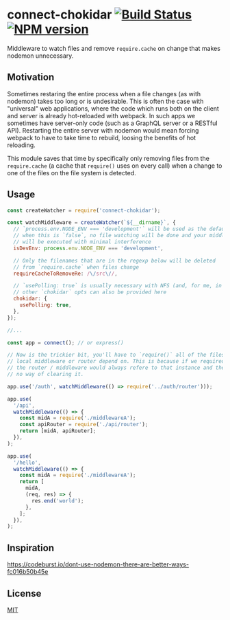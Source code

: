 # connect-chokidar [![Build Status](https://img.shields.io/travis/nemtsov/connect-chokidar.svg)](http://travis-ci.org/nemtsov/connect-chokidar) [![NPM version](https://img.shields.io/npm/v/connect-chokidar.svg)](https://www.npmjs.com/package/connect-chokidar)

Middleware to watch files and remove `require.cache` on change that makes nodemon unnecessary.

## Motivation

Sometimes restaring the entire process when a file changes (as with nodemon) takes
too long or is undesirable. This is often the case with "universal" web applications,
where the code which runs both on the client and server is already hot-reloaded with webpack.
In such apps we sometimes have server-only code (such as a GraphQL server or a RESTful API). Restarting the entire server with nodemon would mean forcing webpack to have to take time
to rebuild, loosing the benefits of hot reloading.

This module saves that time by specifically only removing files from the `require.cache`
(a cache that `require()` uses on every call) when a change to one of the files on the
file system is detected.

## Usage

```javascript
const createWatcher = require('connect-chokidar');

const watchMiddleware = createWatcher(`${__dirname}`, {
  // `process.env.NODE_ENV === 'development'` will be used as the default
  // when this is `false`, no file watching will be done and your middleware
  // will be executed with minimal interference
  isDevEnv: process.env.NODE_ENV === 'development',

  // Only the filenames that are in the regexp below will be deleted
  // from `require.cache` when files change
  requireCacheToRemoveRe: /\/src\//,

  // `usePolling: true` is usually necessary with NFS (and, for me, in docker for mac)
  // other `chokidar` opts can also be provided here
  chokidar: {
    usePolling: true,
  },
});

//...

const app = connect(); // or express()

// Now is the trickier bit, you'll have to `require()` all of the files that your
// local middleware or router depend on. This is because if we required it on top,
// the router / middleware would always refere to that instance and there would be
// no way of clearing it.

app.use('/auth', watchMiddleware(() => require('../auth/router')));

app.use(
  '/api',
  watchMiddleware(() => {
    const midA = require('./middlewareA');
    const apiRouter = require('./api/router');
    return [midA, apiRouter];
  }),
);

app.use(
  '/hello',
  watchMiddleware(() => {
    const midA = require('./middlewareA');
    return [
      midA,
      (req, res) => {
        res.end('world');
      },
    ];
  }),
);
```

## Inspiration

https://codeburst.io/dont-use-nodemon-there-are-better-ways-fc016b50b45e

## License

[MIT](/LICENSE)
